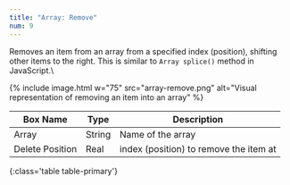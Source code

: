 ```yaml
---
title: "Array: Remove"
num: 9
---
```


Removes an item from an array from a specified index (position), shifting other items to the right. This is similar to `Array splice()` method in JavaScript.\

{% include image.html w="75" src="array-remove.png" alt="Visual representation of removing an item into an array" %}

| Box Name | Type | Description | 
|-------|--------|--------
|Array	|String	| Name of the array
|Delete Position| Real | index (position) to remove the item at
{:class='table table-primary'}









